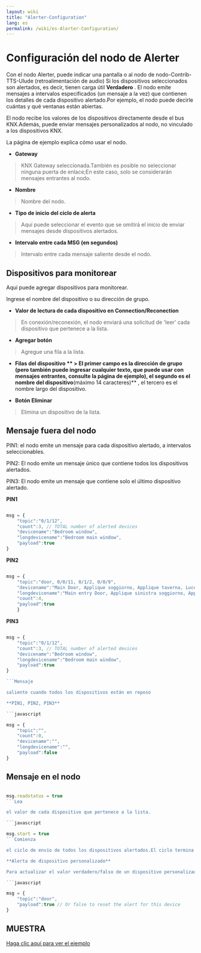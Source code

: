 ```yaml
---
layout: wiki
title: "Alerter-Configuration"
lang: es
permalink: /wiki/es-Alerter-Configuration/
---
```

# Configuración del nodo de Alerter

Con el nodo Alerter, puede indicar una pantalla o al nodo de nodo-Contrib-TTS-Ulude (retroalimentación de audio) Si los dispositivos seleccionados son alertados, es decir, tienen carga útil **Verdadero** .
El nodo emite mensajes a intervalos especificados (un mensaje a la vez) que contienen los detalles de cada dispositivo alertado.Por ejemplo, el nodo puede decirle cuántas y qué ventanas están abiertas.

El nodo recibe los valores de los dispositivos directamente desde el bus KNX.Además, puede enviar mensajes personalizados al nodo, no vinculado a los dispositivos KNX.

La página de ejemplo explica cómo usar el nodo.

- **Gateway**

> KNX Gateway seleccionada.También es posible no seleccionar ninguna puerta de enlace;En este caso, solo se considerarán mensajes entrantes al nodo.

- **Nombre**

> Nombre del nodo.

- **Tipo de inicio del ciclo de alerta**

> Aquí puede seleccionar el evento que se omitirá el inicio de enviar mensajes desde dispositivos alertados.

- **Intervalo entre cada MSG (en segundos)**

> Intervalo entre cada mensaje saliente desde el nodo.

## Dispositivos para monitorear

Aquí puede agregar dispositivos para monitorear.

Ingrese el nombre del dispositivo o su dirección de grupo.

- **Valor de lectura de cada dispositivo en Connection/Reconection**

> En conexión/reconexión, el nodo enviará una solicitud de 'leer' cada dispositivo que pertenece a la lista.

- **Agregar botón**

> Agregue una fila a la lista.

- **Filas del dispositivo ** > El primer campo es la dirección de grupo (pero también puede ingresar cualquier texto, que puede usar con mensajes entrantes, consulte la página de ejemplo), el segundo es el nombre del dispositivo**(máximo 14 caracteres)** , el tercero es el nombre largo del dispositivo.

- **Botón Eliminar**

> Elimina un dispositivo de la lista.

## Mensaje fuera del nodo

PIN1: el nodo emite un mensaje para cada dispositivo alertado, a intervalos seleccionables. 

PIN2: El nodo emite un mensaje único que contiene todos los dispositivos alertados. 

PIN3: El nodo emite un mensaje que contiene solo el último dispositivo alertado. 

**PIN1** 

```javascript

msg = {
    "topic":"0/1/12",
    "count":3, // TOTAL number of alerted devices
    "devicename":"Bedroom window",
    "longdevicename":"Bedroom main window",
    "payload":true
}

```

**PIN2** 

```javascript

msg = {
    "topic":"door, 0/0/11, 0/1/2, 0/0/9",
    "devicename":"Main Door, Applique soggiorno, Applique taverna, Luce studio",
    "longdevicename":"Main entry Door, Applique sinistra soggiorno, Applique destra taverna, Luce soffitto studio",
    "count":4,
    "payload":true
    }

```

**PIN3** 

```javascript

msg = {
    "topic":"0/1/12",
    "count":3, // TOTAL number of alerted devices
    "devicename":"Bedroom window",
    "longdevicename":"Bedroom main window",
    "payload":true
}

```Mensaje

saliente cuando todos los dispositivos están en reposo

**PIN1, PIN2, PIN3** 

```javascript

msg = {
    "topic":"",
    "count":0,
    "devicename":"",
    "longdevicename":"",
    "payload":false
}

```

## Mensaje en el nodo

```javascript

msg.readstatus = true
```Lea

el valor de cada dispositivo que pertenece a la lista.

```javascript

msg.start = true
```Comienza

el ciclo de envío de todos los dispositivos alertados.El ciclo termina con el último dispositivo alertado.Para repetir el ciclo, envíe este mensaje entrante nuevamente.

**Alerta de dispositivo personalizado** 

Para actualizar el valor verdadero/falso de un dispositivo personalizado, puede enviar este mensaje entrante

```javascript

msg = {
    "topic":"door",
    "payload":true // Or false to reset the alert for this device
}

```

## MUESTRA

<a href = "https://supergiovane.github.io/node-red-contrib-knx-ultimate/wiki/samplealerter"> Haga clic aquí para ver el ejemplo </a>
